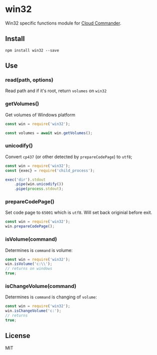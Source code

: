 # win32

Win32 specific functions module for [Cloud Commander](https://cloudcmd.io).

## Install

```
npm install win32 --save
```

## Use

### read(path, options)

Read path and if it's root, return `volumes` on `win32`

### getVolumes()

Get volumes of Windows platform

```js
const win = require('win32');

const volumes = await win.getVolumes();
```

### unicodify()

Convert `cp437` (or other detected by `prepareCodePage`) to `utf8`;

```js
const win = require('win32');
const {exec} = require('child_process');

exec('dir').stdout
    .pipe(win.unicodify())
    .pipe(process.stdout);
```

### prepareCodePage()

Set code page to `65001` which is `utf8`. Will set back originial before exit.

```js
const win = require('win32');
win.prepareCodePage();
```

### isVolume(command)

Determines is `command` is volume:

```js
const win = require('win32');
win.isVolume('c:\\');
// returns on windows
true;
```

### isChangeVolume(command)

Determines is `command` is changing of `volume`:

```js
const win = require('win32');
win.isChangeVolume('c:');
// returns
true;
```

## License

MIT
